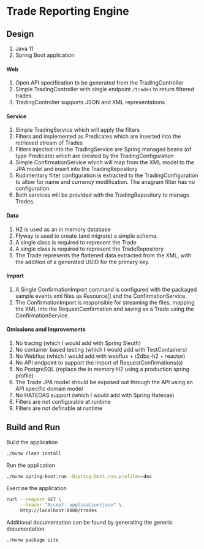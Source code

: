 # Trade Reporting Engine

## Design

1. Java 11
2. Spring Boot application
   
#### Web
1. Open API specification to be generated from the TradingController
2. Simple TradingController with single endpoint `/trades` to return filtered trades
3. TradingController supports JSON and XML representations

#### Service

1. Simple TradingService which will apply the filters
2. Filters and implemented as Predicates which are inserted into the retrieved 
   stream of Trades
3. Filters injected into the TradingService are Spring managed beans 
   (of type Predicate<Trade>) which are created by the TradingConfiguration
4. Simple ConfirmationService which will map from the XML model to the JPA 
   model and insert into the TradingRepository
5. Rudimentary filter configuration is extracted to the TradingConfiguration to 
   allow for name and currency modification.  The anagram filter has no configuration.   
6. Both services will be provided with the TradingRepository to manage Trades.   

#### Data

1. H2 is used as an in memory database
2. Flyway is used to create (and migrate) a simple schema.
3. A single class is required to represent the Trade 
4. A single class is required to represent the TradeRepository
5. The Trade represents the flattened data extracted from the XML, with 
   the addition of a generated UUID for the primary key.

#### Import

1. A Single ConfirmationImport command is configured with the packaged 
   sample events xml files as Resource[] and the ConfirmationService.
2. The ConfirmationImport is responsible for streaming the files, mapping
   the XML into the RequestConfirmation and saving as a Trade using the
   ConfirmationService.

#### Omissions amd Improvements

1. No tracing (which I would add with Spring Sleuth)
2. No container based testing (which I would add with TestContainers)
3. No Webflux (which I would add with webflux + r2dbc-h2 + reactor)
4. No API endpoint to support the import of RequestConfirmations(s)
5. No PostgreSQL (replace the in memory H2 using a production spring profile)
6. The Trade JPA model should be exposed out through the API using an API
   specific domain model
7. No HATEOAS support (which I would add with Spring Hateoas)   
8. Filters are not configurable at runtime
9. Filters are not definable at runtime

## Build and Run

Build the application

```bash
./mvnw clean install
```

Run the application

```bash
./mvnw spring-boot:run -Dspring-boot.run.profiles=dev
```

Exercise the application

```bash
curl --request GET \
     --header "Accept: application/json" \
     http://localhost:8080/trades
```

Additional documentation can be found by generating the generic documentation

```bash
./mvnw package site
```
